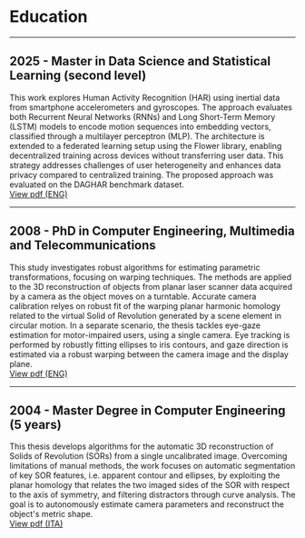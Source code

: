 # Education

---
## 2025 - Master in Data Science and Statistical Learning (second level)
This work explores Human Activity Recognition (HAR) using inertial data from smartphone accelerometers and gyroscopes. 
The approach evaluates both Recurrent Neural Networks (RNNs) and Long Short-Term Memory (LSTM) models to encode motion sequences into embedding vectors, classified through a multilayer perceptron (MLP). 
The architecture is extended to a federated learning setup using the Flower library, enabling decentralized training across devices without transferring user data. 
This strategy addresses challenges of user heterogeneity and enhances data privacy compared to centralized training. 
The proposed approach was evaluated on the DAGHAR benchmark dataset.  
[View pdf (ENG)](./2025%20-%20Master%20in%20Data%20Science%20and%20Statistical%20Learning/MD2SL_degree.pdf)

---
## 2008 - PhD in Computer Engineering, Multimedia and Telecommunications
This study investigates robust algorithms for estimating parametric transformations, focusing on warping techniques. 
The methods are applied to the 3D reconstruction of objects from planar laser scanner data acquired by a camera as the object moves on a turntable. 
Accurate camera calibration relyes on robust fit of the warping planar harmonic homology related to the virtual Solid of Revolution generated by a scene element in circular motion. 
In a separate scenario, the thesis tackles eye-gaze estimation for motor-impaired users, using a single camera. 
Eye tracking is performed by robustly fitting ellipses to iris contours, and gaze direction is estimated via a robust warping between the camera image and the display plane.  
[View pdf (ENG)](./2008%20-%20PhD%20in%20Computer%20Engineering,%20Multimedia%20and%20Telecommunications/PhD_degree.pdf)

---
## 2004 - Master Degree in Computer Engineering (5 years)
This thesis develops algorithms for the automatic 3D reconstruction of Solids of Revolution (SORs) from a single uncalibrated image. 
Overcoming limitations of manual methods, the work focuses on automatic segmentation of key SOR features, i.e. apparent contour and ellipses, 
by exploiting the planar homology that relates the two imaged sides of the SOR with respect to the axis of symmetry, and filtering distractors through curve analysis. 
The goal is to autonomously estimate camera parameters and reconstruct the object's metric shape.  
[View pdf (ITA)](./2004%20-%20Master%20Degree%20in%20Computer%20Engineering%20(5%20years)/Master_degree.pdf)
 
